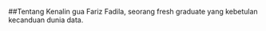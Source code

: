 ##Tentang
Kenalin gua Fariz Fadila, seorang fresh graduate yang kebetulan kecanduan dunia data.

<!---
farizfadila/farizfadila is a ✨ special ✨ repository because its `README.md` (this file) appears on your GitHub profile.
You can click the Preview link to take a look at your changes.
--->
